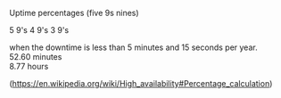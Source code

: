 Uptime percentages (five 9s nines)

5 9's
4 9's
3 9's

when the downtime is less than 5 minutes and 15 seconds per year.<br>
52.60 minutes<br>
8.77 hours

(https://en.wikipedia.org/wiki/High_availability#Percentage_calculation)
